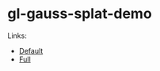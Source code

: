 # gl-gauss-splat-demo

Links:
- [Default](https://epok.tech/gl-gauss-splat-demo)
- [Full](https://epok.tech/gl-gauss-splat-demo?&models-on=3&models-at=0&models-loop=4e-4&s-frag=false&s-local=true&s-mode=modeDiff&s-spread=1e-2&s-offsets=4&s-velocity=[0,3e-4,0]&s-speed=2e-1&s-curve=[1,1,0]&s-slide=-1&s-scale=1&&m-url=epok.splat&m-translate=[1.93072,3.24839,-0.736369]&m-rotate=[-4.17982,-0.031984,3.28073]&m-scale=[3.652,3.652,3.652]&&m-url=helen-breen-3.splat&m-translate=[-0.567047,1.89186,-1.14635]&m-rotate=[-2.97251,-0.307378,3.09931]&m-scale=[7.59541,7.59541,7.59541]&&m-url=marian-okeeffe-0.splat&m-translate=[0.078142,4.64989,-1.77757]&m-rotate=[-2.92188,0,3.14159]&m-scale=[5.7,5.7,5.7]&&m-url=gerry-okeeffe-0.splat&m-translate=[-0.619315,4.49925,-0.870869]&m-rotate=[-2.99066,0.867827,3.34488]&m-scale=[5.65425,5.65425,5.65425]&&m-url=rene-pinnell-2.splat&m-translate=[0.246367,4.9688,-3.66634]&m-rotate=[-2.73664,0,3.13028]&m-scale=[8.64624,8.64624,8.64624])
